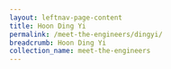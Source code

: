 ```yaml
---
layout: leftnav-page-content
title: Hoon Ding Yi
permalink: /meet-the-engineers/dingyi/
breadcrumb: Hoon Ding Yi
collection_name: meet-the-engineers
---
```

